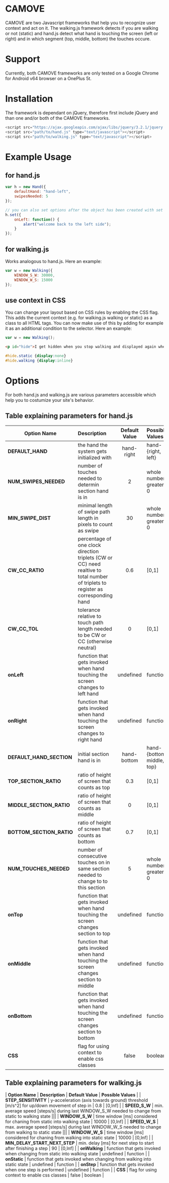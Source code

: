 # CAMOVE
CAMOVE are two Javascript frameworks that help you to recognize user context and act on it.
The walking.js framework detects if you are walking or not (static) and hand.js detect 
what hand is touching the screen (left or right) and in which segment (top, middle, bottom) the touches occure.

# Support
Currently, both CAMOVE frameworks are only tested on a Google Chrome for Android v64 browser on a OnePlus 5t.

# Installation
The framework is dependant on jQuery, therefore first include jQuery 
and than one and/or both of the CAMOVE frameworks.
```javascript
<script src="https://ajax.googleapis.com/ajax/libs/jquery/3.2.1/jquery.min.js"></script>
<script src="path/to/hand.js" type="text/javascript"></script>
<script src="path/to/walking.js" type="text/javascript"></script>
```

# Example Usage
## for hand.js
```javascript
var h = new Hand({
    defaultHand: "hand-left",
    swipesNeeded: 5
});

// you can also set options after the object has been created with set
h.set({
    onLeft: function() {
        alert("welcome back to the left side");
    }
});
```

## for walking.js
Works analogous to hand.js. Here an example:
```javascript
var w = new Walking({
    WINDOW_S_W: 30000,
    WINDOW_W_S: 15000
});
```

## use context in CSS
You can change your layout based on CSS rules by enabling the CSS flag. This adds the current context (e.g. for walking.js walking or static) as a class to all HTML tags. You can now make use of this by adding for example it as an additional condition to the selector. Here an example:
```javascript
var w = new Walking();
```
```HTML
<p id="hide">I get hidden when you stop walking and displayed again when you start walking.</p>
```
```CSS
#hide.static {display:none}
#hide.walking {display:inline}
```


# Options
For both hand.js and walking.js are various parameters accessible which help you to costumize your site's behavior.
## Table explaining parameters for hand.js

| __Option Name__  | __Description__ | __Default Value__ | __Possible Values__ |
| -------------  | :------------ | :-------------: | :---------------- |
| __DEFAULT_HAND__      | the hand the system gets initialized with | hand-right | hand-{right, left} |
| __NUM_SWIPES_NEEDED__ | number of touches needed to determin section hand is in | 2 | whole number greater 0 |
| __MIN_SWIPE_DIST__ | minimal length of swipe path length in pixels to count as swipe | 30 | whole number greater 0 |
| __CW_CC_RATIO__ | percentage of one clock direction triplets (CW or CC) need realtive to total number of triplets to register as corresponding hand | 0.6 | [0,1] |
| __CW_CC_TOL__ | tolerance relative to touch path length needed to be CW or CC (otherwise neutral) | 0 | [0,1] |
| __onLeft__ | function that gets invoked when hand touching the screen changes to left hand | undefined | function |
| __onRight__ | function that gets invoked when hand touching the screen changes to right hand | undefined | function |
| __DEFAULT_HAND_SECTION__ | initial section hand is in | hand-bottom | hand-{bottom, middle, top} |
| __TOP_SECTION_RATIO__ | ratio of height of screen that counts as top | 0.3 | [0,1] |
| __MIDDLE_SECTION_RATIO__ | ratio of height of screen that counts as middle | 0 | [0,1] |
| __BOTTOM_SECTION_RATIO__ | ratio of height of screen that counts as bottom | 0.7 | [0,1] |
| __NUM_TOUCHES_NEEDED__ | number of consecutive touches on in same section needed to change to to this section | 5 | whole number greater 0 |
| __onTop__ | function that gets invoked when hand touching the screen changes section to top | undefined | function | 
| __onMiddle__ | function that gets invoked when hand touching the screen changes section to middle | undefined | function | 
| __onBottom__ | function that gets invoked when hand touching the screen changes section to bottom | undefined | function | 
| __CSS__ | flag for using context to enable css classes  | false | boolean |


## Table explaining parameters for walking.js

| __Option Name__  | __Description__ | __Default Value__ | __Possible Values__ |
| __STEP_SENSITIVITY__ | y-acceleration (axis towards ground) threshold [m/s^2] for up/down movement of step in | 0.8 | [0,Inf] |
| __SPEED_S_W__ | min. average speed [steps/s] during last WINDOW_S_W needed to change from static to walking state |||
| __WINDOW_S_W__ | time window [ms] considered for chaning from static into walking state | 10000 | [0,Inf] |
| __SPEED_W_S__ | max. average speed [steps/s] during last WINDOW_W_S needed to change from walking to static state |||
| __WINDOW_W_S__ | time window [ms] considered for chaning from walking into static state | 10000 | [0,Inf] |
| __MIN_DELAY_START_NEXT_STEP__ | min. delay [ms] for next step to start after finishing a step | 90 | [0,Inf] |
| __onWalking__ | function that gets invoked when changing from static into walking state | undefined | function |
| __onStatic__ | function that gets invoked when changing from walking into static state | undefined | function |
| __onStep__ | function that gets invoked when one step is performed | undefined | function |
| __CSS__ | flag for using context to enable css classes  | false | boolean |

